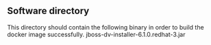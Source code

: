 ## Software directory
This directory should contain the following binary in order to build the docker image successfully.
		jboss-dv-installer-6.1.0.redhat-3.jar
